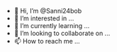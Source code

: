 - 👋 Hi, I’m @Sanni24bob
- 👀 I’m interested in ...
- 🌱 I’m currently learning ...
- 💞️ I’m looking to collaborate on ...
- 📫 How to reach me ...

<!---
Sanni24bob/Sanni24bob is a ✨ special ✨ repository because its `README.md` (this file) appears on your GitHub profile.
You can click the Preview link to take a look at your changes.
--->
